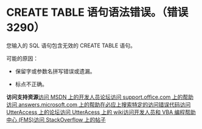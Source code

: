 
# CREATE TABLE 语句语法错误。（错误 3290）

您输入的 SQL 语句包含无效的 CREATE TABLE 语句。

可能的原因：




- 保留字或参数名拼写错误或遗漏。
    
- 标点不正确。
    

 **访问支持资源**[访问 MSDN 上的开发人员论坛](https://social.msdn.microsoft.com/Forums/office/zh-cn/home?forum=accessdev)[访问 support.office.com 上的帮助](https://support.office.com/search/results?query=Access)[访问 answers.microsoft.com 上的帮助](http://answers.microsoft.com/zh-cn/office/forum/access?page=1&amp;tab=question&amp;status=all&amp;auth=1)[在必应上搜索特定的访问错误代码](http://www.bing.com/)[访问 UtterAccess 上的论坛](http://www.utteraccess.com/forum/index.php?act=idx)[访问 UtterAcess 上的 wiki](http://www.utteraccess.com/forum/index.php?act=idx)[访问开发人员和 VBA 编程帮助中心 (FMS)](http://www.fmsinc.com/MicrosoftAccess/developer/)[访问 StackOverflow 上的帖子](http://stackoverflow.com/questions/tagged/ms-access)
